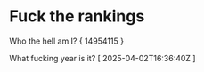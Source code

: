 # Fuck the rankings

Who the hell am I?
{ 14954115 }

What fucking year is it?
[ 2025-04-02T16:36:40Z ]
